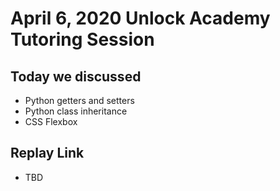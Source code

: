 # April 6, 2020 Unlock Academy Tutoring Session

## Today we discussed 
- Python getters and setters
- Python class inheritance
- CSS Flexbox

## Replay Link
- TBD

